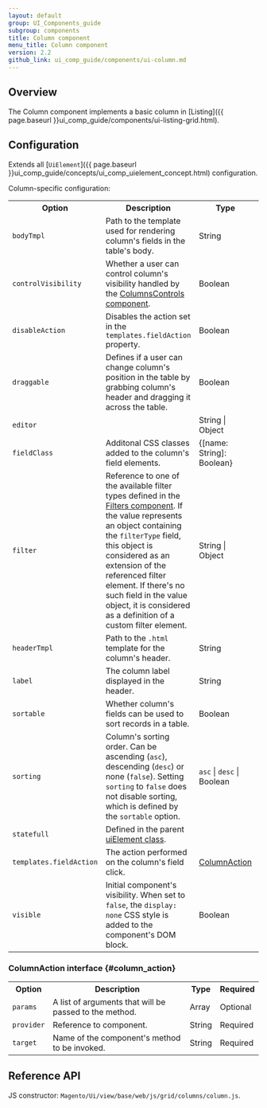 ```yaml
---
layout: default
group: UI_Components_guide
subgroup: components
title: Column component
menu_title: Column component
version: 2.2
github_link: ui_comp_guide/components/ui-column.md
---
```


## Overview
The Column component implements a basic column in [Listing]({{ page.baseurl }}ui_comp_guide/components/ui-listing-grid.html).

## Configuration

Extends all [`UiElement`]({{ page.baseurl }}ui_comp_guide/concepts/ui_comp_uielement_concept.html) configuration.

Column-specific configuration:

<table>
  <tr>
    <th>Option</th>
    <th>Description</th>
    <th>Type</th>
    <th>Default</th>
  </tr>
  <tr>
    <td><code>bodyTmpl</code></td>
    <td>Path to the template used for rendering column's fields in the table's body.</td>
    <td>String</td>
    <td><code>ui/grid/cells/text</code></td>
  </tr>
  <tr>
    <td><code>controlVisibility</code></td>
    <td>Whether a user can control column's visibility handled by the <a href="{{ page.baseurl }}ui_comp_guide/components/ui-columnscontrols.html">ColumnsControls component</a>.</td>
    <td>Boolean</td>
    <td><code>true</code></td>
  </tr>
  <tr>
    <td><code>disableAction</code></td>
    <td>Disables the action set in the <code>templates.fieldAction</code> property.</td>
    <td>Boolean</td>
    <td><code>false</code></td>
  </tr>
  <tr>
    <td><code>draggable</code></td>
    <td>Defines if a user can change column's position in the table by grabbing column's header and dragging it across the table.</td>
    <td>Boolean</td>
    <td><code>true</code></td>
  </tr>
  <tr>
    <td><code>editor</code></td>
    <td></td>
    <td>String | Object</td>
    <td></td>
  </tr>
  <tr>
    <td><code>fieldClass</code></td>
    <td>Additonal CSS classes added to the column's field elements.</td>
    <td>{[name: String]: Boolean}</td>
    <td><code>''</code></td>
  </tr>
  <tr>
    <td><code>filter</code></td>
    <td>Reference to one of the available filter types defined in the <a href="{{ page.baseurl }}ui_comp_guide/components/ui-filters.html">Filters component</a>. If the value represents an object containing the <code>filterType</code> field, this object is considered as an extension of the referenced filter element. If there's no such field in the value object, it is considered as a definition of a custom filter element.</td>
    <td>String | Object</td>
    <td></td>
  </tr>
  <tr>
    <td><code>headerTmpl</code></td>
    <td>Path to the <code>.html</code> template for the column's header.</td>
    <td>String</td>
    <td><code>ui/grid/columns/text</code></td>
  </tr>
  <tr>
    <td><code>label</code></td>
    <td>The column label displayed in the header.</td>
    <td>String</td>
    <td>''</td>
  </tr>
  <tr>
    <td><code>sortable</code></td>
    <td>Whether column's fields can be used to sort records in a table.</td>
    <td>Boolean</td>
    <td><code>true</code></td>
  </tr>
  <tr>
    <td><code>sorting</code></td>
    <td>Column's sorting order. Can be ascending (<code>asc</code>), descending (<code>desc</code>) or none (<code>false</code>). Setting <code>sorting</code> to <code>false</code> does not disable sorting, which is defined by the <code>sortable</code> option.</td>
    <td><code>asc</code> | <code>desc</code> | Boolean</td>
    <td><code>false</code></td>
  </tr>
  <tr>
    <td><code>statefull</code></td>
    <td>Defined in the parent <a href="{{ page.baseurl }}ui_comp_guide/concepts/ui_comp_uielement_concept.html">uiElement class</a>.</td>
    <td></td>
    <td><code>{visible: true, sorting: true}</code></td>
  </tr>
  <tr>
    <td><code>templates.fieldAction</code></td>
    <td>The action performed on the column's field click.</td>
    <td><a href="#column_action">ColumnAction</a></td>
    <td>-</td>
  </tr>
  <tr>
    <td><code>visible</code></td>
    <td>Initial component's visibility. When set to <code>false</code>, the <code>display: none</code> CSS style is added to the component's DOM block.</td>
    <td>Boolean</td>
    <td><code>true</code></td>
  </tr>
</table>

### ColumnAction interface {#column_action}
<table>
  <tr>
    <th>Option</th>
    <th>Description</th>
    <th>Type</th>
    <th>Required</th>
  </tr>
  <tr>
    <td><code>params</code></td>
    <td>A list of arguments that will be passed to the method.</td>
    <td>Array</td>
    <td>Optional</td>
  </tr>
  <tr>
    <td><code>provider</code></td>
    <td>Reference to component.</td>
    <td>String</td>
    <td>Required</td>
  </tr>
  <tr>
    <td><code>target</code></td>
    <td>Name of the component's method to be invoked.</td>
    <td>String</td>
    <td>Required</td>
  </tr>
</table>


## Reference API

JS constructor: `Magento/Ui/view/base/web/js/grid/columns/column.js`.
